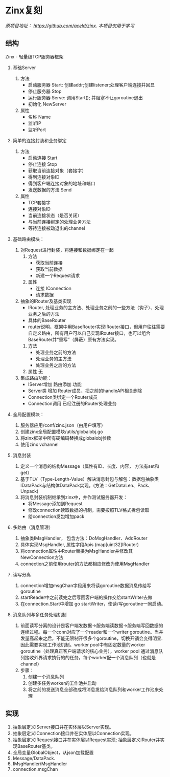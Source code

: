 # Zinx复刻

*原项目地址： https://github.com/aceld/zinx. 本项目仅用于学习*

## 结构

Zinx - 轻量级TCP服务器框架

1. 基础Server
    1. 方法
        - 启动服务器 Start: 创建addr;创建listener;处理客户端连接并回显
        - 停止服务器 Stop
        - 运行服务器 Serve: 调用Start(); 并阻塞不让goroutine退出
        - 初始化 NewServer
    2. 属性
        - 名称 Name
        - 监听IP
        - 监听Port

2. 简单的连接封装和业务绑定
    1. 方法
        - 启动连接 Start
        - 停止连接 Stop
        - 获取当前连接对象（套接字）
        - 得到连接对象ID
        - 得到客户端连接对象的地址和端口
        - 发送数据的方法 Send
    2. 属性
        - TCP套接字
        - 连接对象ID
        - 当前连接状态（是否关闭）
        - 与当前连接绑定的处理业务方法
        - 等待连接被动退出的channel

3. 基础路由模块：
    1. 对Request进行封装，将连接和数据绑定在一起
        1. 方法
           - 获取当前连接
           - 获取当前数据
           - 新建一个Request请求
        2. 属性
           - 连接 IConnection
           - 请求数据
    2. 抽象的IRouter及基类实现
        - IRouter, 处理业务的主方法、处理业务之前的一些方法（钩子）、处理业务之后的方法
        - 具体的BaseRouter
        - router说明，框架中用BaseRouter实现IRouter接口，但用户往往需要自定义路由，所有用户可以自己实现IRouter接口，也可以组合BaseRouter并“重写”（屏蔽）原有方法实现。
        1. 方法
           - 处理业务之前的方法
           - 处理业务的主方法
           - 处理业务之后的方法
        2. 属性 无
    3. 集成路由功能：
        - IServer增加 路由添加 功能
        - Server类 增加 Router成员，把之前的handleAPI相关删除
        - Connection类绑定一个Router成员
        - Connection调用 已经注册的Router处理业务

4. 全局配置模块：
   1. 服务器应用/conf/zinx.json（由用户填写）
   2. 创建zinx全局配置模块/utils/globalobj.go
   3. 将zinx框架中所有硬编码替换成globalobj参数
   4. 使用zinx vchannel

5. 消息封装
    1. 定义一个消息的结构Message（属性有ID、长度、内容， 方法有set和get）
    2. 基于TLV（Type-Length-Value）解决消息封包与解包：数据包抽象类IDataPack与结构体DataPack实现。(方法：GetDataLen、Pack、Unpack)
    3. 将消息封装机制继承到zinx中，并作测试服务器开发：
        - 将Message添加到Request
        - 修改connection读取数据的机制，需要按照TLV格式拆包读取
        - 给connection发包增加pack

6. 多路由（消息管理）
   1. 抽象类IMsgHandler， 包含方法：DoMsgHandler、AddRouter
   2. 具体实现MsgHandler, 属性字段Apis (map[uint32]IRouter)
   3. 将connection属性中Router替换为MsgHandler并修改其NewConnection方法
   4. connection之前使用router的方法都相应修改为使用MsgHandler

7. 读写分离
   1. connection增加msgChan字段用来将读goroutine数据消息传给写goroutine
   2. startReader中之前读完之后写回客户端的操作交给startWriter去做
   3. 在connection.Start中增加 go startWriter，使读/写goroutine一同启动。

8. 消息队列与多任务处理机制
   1. 前面读写分离的设计是客户端发数据->服务端读数据->服务端写回数据的连续过程。每一个conn对应了一个reader和一个writer goroutine。当并发量高起来之后，不能无限制开很多个goroutine，切换开销会变得明显. 因此需要实现工作池机制。worker pool中有固定数量的worker goroutine（处理真正客户端请求的核心业务），worker pool 通过消息队列接收外界请求执行的的任务。每个worker配一个消息队列（也就是channel）
   2. 步骤：
      1. 创建一个消息队列
      2. 创建多任务worker的工作池并启动
      3. 将之前的发送消息全部改成将消息发给消息队列和worker工作池来处理

## 实现

1. 抽象层定义IServer接口并在实体层以Server实现。
2. 抽象层定义IConnection接口并在实体层以Connection实现。
3. 抽象层定义IRequest接口并在实体层以Request实现; 抽象层定义IRouter并实现BaseRouter基类。
4. 全局变量GlobalObject，从json加载配置
5. Message/DataPack.
6. IMsgHandler/MsgHandler
7. connection.msgChan
